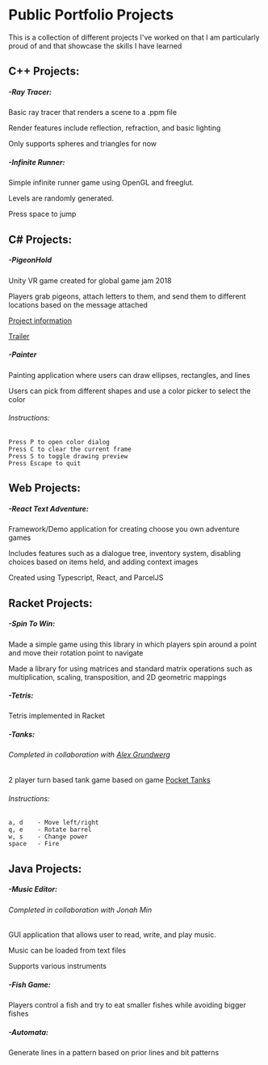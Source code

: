 # Public Portfolio Projects
This is a collection of different projects I've worked on that I am particularly proud of and that showcase the skills I have learned

## C++ Projects:

##### -Ray Tracer:

Basic ray tracer that renders a scene to a .ppm file

Render features include reflection, refraction, and basic lighting

Only supports spheres and triangles for now

##### -Infinite Runner:

Simple infinite runner game using OpenGL and freeglut.

Levels are randomly generated.

Press space to jump

## C# Projects:

##### -PigeonHold

Unity VR game created for global game jam 2018

Players grab pigeons, attach letters to them, and send them to different locations based on the message attached

[Project information](https://globalgamejam.org/2018/games/pigeon-hold)

[Trailer](https://youtu.be/s9Cb4Q3h3bI)

##### -Painter

Painting application where users can draw ellipses, rectangles, and lines

Users can pick from different shapes and use a color picker to select the color

###### Instructions:
	Press P to open color dialog
	Press C to clear the current frame
	Press S to toggle drawing preview
	Press Escape to quit

## Web Projects:

##### -React Text Adventure:

Framework/Demo application for creating choose you own adventure games

Includes features such as a dialogue tree, inventory system, disabling choices based on items held, and adding context images

Created using Typescript, React, and ParcelJS

## Racket Projects:

##### -Spin To Win:

Made a simple game using this library in which players spin around a point and move their rotation point to navigate

Made a library for using matrices and standard matrix operations such as multiplication, scaling, transposition, and 2D geometric mappings

##### -Tetris:

Tetris implemented in Racket

##### -Tanks:

###### Completed in collaboration with [Alex Grundwerg](https://github.com/agrundw)

2 player turn based tank game based on game [Pocket Tanks](http://www.blitwise.com/ptanks.html)

###### Instructions:
	a, d 	- Move left/right
	q, e 	- Rotate barrel
	w, s 	- Change power
	space 	- Fire

## Java Projects:

##### -Music Editor:

###### Completed in collaboration with Jonah Min

GUI application that allows user to read, write, and play music.

Music can be loaded from text files

Supports various instruments

##### -Fish Game:

Players control a fish and try to eat smaller fishes while avoiding bigger fishes

##### -Automata:

Generate lines in a pattern based on prior lines and bit patterns